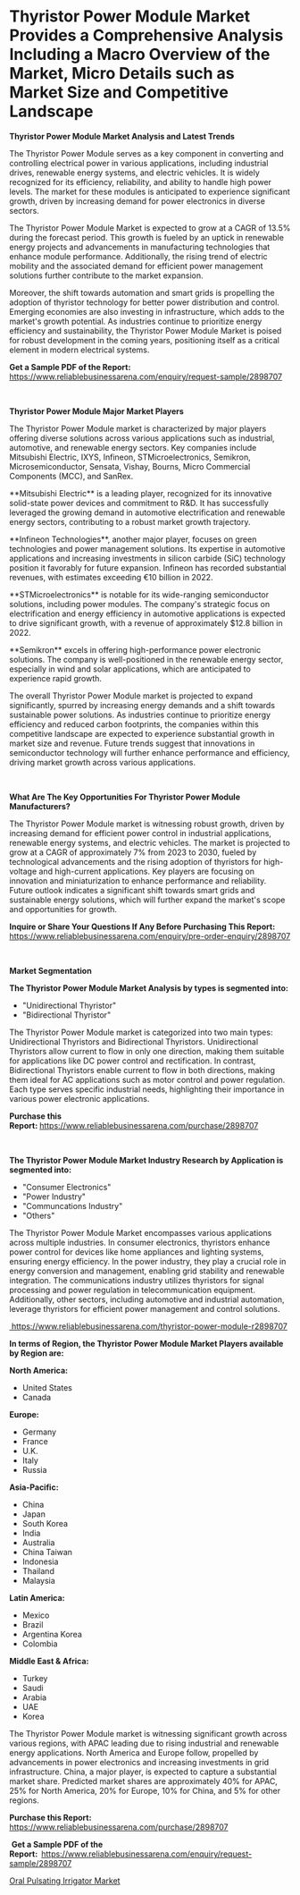 <p><h1>Thyristor Power Module Market Provides a Comprehensive Analysis Including a Macro Overview of the Market, Micro Details such as Market Size and Competitive Landscape</h1></p><p><strong>Thyristor Power Module Market Analysis and Latest Trends</strong></p>
<p><p>The Thyristor Power Module serves as a key component in converting and controlling electrical power in various applications, including industrial drives, renewable energy systems, and electric vehicles. It is widely recognized for its efficiency, reliability, and ability to handle high power levels. The market for these modules is anticipated to experience significant growth, driven by increasing demand for power electronics in diverse sectors.</p><p>The Thyristor Power Module Market is expected to grow at a CAGR of 13.5% during the forecast period. This growth is fueled by an uptick in renewable energy projects and advancements in manufacturing technologies that enhance module performance. Additionally, the rising trend of electric mobility and the associated demand for efficient power management solutions further contribute to the market expansion.</p><p>Moreover, the shift towards automation and smart grids is propelling the adoption of thyristor technology for better power distribution and control. Emerging economies are also investing in infrastructure, which adds to the market's growth potential. As industries continue to prioritize energy efficiency and sustainability, the Thyristor Power Module Market is poised for robust development in the coming years, positioning itself as a critical element in modern electrical systems.</p></p>
<p><strong>Get a Sample PDF of the Report:&nbsp;</strong> <a href="https://www.reliablebusinessarena.com/enquiry/request-sample/2898707?utm_campaign=2137&utm_medium=2&utm_source=Github&utm_content=ia&utm_term=15032025&utm_id=thyristor-power-module">https://www.reliablebusinessarena.com/enquiry/request-sample/2898707</a></p>
<p>&nbsp;</p>
<p><strong>Thyristor Power Module Major Market Players</strong></p>
<p><p>The Thyristor Power Module market is characterized by major players offering diverse solutions across various applications such as industrial, automotive, and renewable energy sectors. Key companies include Mitsubishi Electric, IXYS, Infineon, STMicroelectronics, Semikron, Microsemiconductor, Sensata, Vishay, Bourns, Micro Commercial Components (MCC), and SanRex.</p><p>**Mitsubishi Electric** is a leading player, recognized for its innovative solid-state power devices and commitment to R&D. It has successfully leveraged the growing demand in automotive electrification and renewable energy sectors, contributing to a robust market growth trajectory.</p><p>**Infineon Technologies**, another major player, focuses on green technologies and power management solutions. Its expertise in automotive applications and increasing investments in silicon carbide (SiC) technology position it favorably for future expansion. Infineon has recorded substantial revenues, with estimates exceeding €10 billion in 2022.</p><p>**STMicroelectronics** is notable for its wide-ranging semiconductor solutions, including power modules. The company's strategic focus on electrification and energy efficiency in automotive applications is expected to drive significant growth, with a revenue of approximately $12.8 billion in 2022.</p><p>**Semikron** excels in offering high-performance power electronic solutions. The company is well-positioned in the renewable energy sector, especially in wind and solar applications, which are anticipated to experience rapid growth.</p><p>The overall Thyristor Power Module market is projected to expand significantly, spurred by increasing energy demands and a shift towards sustainable power solutions. As industries continue to prioritize energy efficiency and reduced carbon footprints, the companies within this competitive landscape are expected to experience substantial growth in market size and revenue. Future trends suggest that innovations in semiconductor technology will further enhance performance and efficiency, driving market growth across various applications.</p></p>
<p>&nbsp;</p>
<p><strong>What Are The Key Opportunities For Thyristor Power Module Manufacturers?</strong></p>
<p><p>The Thyristor Power Module market is witnessing robust growth, driven by increasing demand for efficient power control in industrial applications, renewable energy systems, and electric vehicles. The market is projected to grow at a CAGR of approximately 7% from 2023 to 2030, fueled by technological advancements and the rising adoption of thyristors for high-voltage and high-current applications. Key players are focusing on innovation and miniaturization to enhance performance and reliability. Future outlook indicates a significant shift towards smart grids and sustainable energy solutions, which will further expand the market's scope and opportunities for growth.</p></p>
<p><strong>Inquire or Share Your Questions If Any Before Purchasing This Report:</strong> <a href="https://www.reliablebusinessarena.com/enquiry/pre-order-enquiry/2898707?utm_campaign=2137&utm_medium=2&utm_source=Github&utm_content=ia&utm_term=15032025&utm_id=thyristor-power-module">https://www.reliablebusinessarena.com/enquiry/pre-order-enquiry/2898707</a></p>
<p>&nbsp;</p>
<p><strong>Market Segmentation</strong></p>
<p><strong>The Thyristor Power Module Market Analysis by types is segmented into:</strong></p>
<p><ul><li>"Unidirectional Thyristor"</li><li>"Bidirectional Thyristor"</li></ul></p>
<p><p>The Thyristor Power Module market is categorized into two main types: Unidirectional Thyristors and Bidirectional Thyristors. Unidirectional Thyristors allow current to flow in only one direction, making them suitable for applications like DC power control and rectification. In contrast, Bidirectional Thyristors enable current to flow in both directions, making them ideal for AC applications such as motor control and power regulation. Each type serves specific industrial needs, highlighting their importance in various power electronic applications.</p></p>
<p><strong>Purchase this Report:&nbsp;</strong><a href="https://www.reliablebusinessarena.com/purchase/2898707?utm_campaign=2137&utm_medium=2&utm_source=Github&utm_content=ia&utm_term=15032025&utm_id=thyristor-power-module">https://www.reliablebusinessarena.com/purchase/2898707</a></p>
<p>&nbsp;</p>
<p><strong>The Thyristor Power Module Market Industry Research by Application is segmented into:</strong></p>
<p><ul><li>"Consumer Electronics"</li><li>"Power Industry"</li><li>"Communcations Industry"</li><li>"Others"</li></ul></p>
<p><p>The Thyristor Power Module Market encompasses various applications across multiple industries. In consumer electronics, thyristors enhance power control for devices like home appliances and lighting systems, ensuring energy efficiency. In the power industry, they play a crucial role in energy conversion and management, enabling grid stability and renewable integration. The communications industry utilizes thyristors for signal processing and power regulation in telecommunication equipment. Additionally, other sectors, including automotive and industrial automation, leverage thyristors for efficient power management and control solutions.</p></p>
<p><a href="https://www.reliablebusinessarena.com/thyristor-power-module-r2898707?utm_campaign=2137&utm_medium=2&utm_source=Github&utm_content=ia&utm_term=15032025&utm_id=thyristor-power-module">&nbsp;https://www.reliablebusinessarena.com/thyristor-power-module-r2898707</a></p>
<p><strong>In terms of Region, the Thyristor Power Module Market Players available by Region are:</strong></p>
<p>
    <p> <strong> North America: </strong>
        <ul>
            <li>United States</li>
            <li>Canada</li>
        </ul>
        </p> 
    <p> <strong> Europe: </strong>
        <ul>
            <li>Germany</li>
            <li>France</li>
            <li>U.K.</li>
            <li>Italy</li>
            <li>Russia</li>
        </ul>
        </p> 
    <p> <strong> Asia-Pacific: </strong>
        <ul>
            <li>China</li>
            <li>Japan</li>
            <li>South Korea</li>
            <li>India</li>
            <li>Australia</li>
            <li>China Taiwan</li>
            <li>Indonesia</li>
            <li>Thailand</li>
            <li>Malaysia</li>
        </ul>
        </p> 
    <p> <strong> Latin America: </strong>
        <ul>
            <li>Mexico</li>
            <li>Brazil</li>
            <li>Argentina Korea</li>
            <li>Colombia</li>
        </ul>
        </p> 
    <p> <strong> Middle East & Africa: </strong>
        <ul>
            <li>Turkey</li>
            <li>Saudi</li>
            <li>Arabia</li>
            <li>UAE</li>
            <li>Korea</li>
        </ul>
    </p>
    </p>
<p><p>The Thyristor Power Module market is witnessing significant growth across various regions, with APAC leading due to rising industrial and renewable energy applications. North America and Europe follow, propelled by advancements in power electronics and increasing investments in grid infrastructure. China, a major player, is expected to capture a substantial market share. Predicted market shares are approximately 40% for APAC, 25% for North America, 20% for Europe, 10% for China, and 5% for other regions.</p></p>
<p><strong>Purchase this Report: </strong><a href="https://www.reliablebusinessarena.com/purchase/2898707?utm_campaign=2137&utm_medium=2&utm_source=Github&utm_content=ia&utm_term=15032025&utm_id=thyristor-power-module">https://www.reliablebusinessarena.com/purchase/2898707</a></p>
<p>&nbsp;<strong>Get a Sample PDF of the Report:&nbsp;&nbsp;</strong><a href="https://www.reliablebusinessarena.com/enquiry/request-sample/2898707?utm_campaign=2137&utm_medium=2&utm_source=Github&utm_content=ia&utm_term=15032025&utm_id=thyristor-power-module">https://www.reliablebusinessarena.com/enquiry/request-sample/2898707</a></p>
<p><strong></strong></p>
<p><p><a href="https://github.com/tamvrosiya/Market-Research-Report-List-6/blob/main/oral-pulsating-irrigator-market.md?utm_campaign=2137&utm_medium=2&utm_source=Github&utm_content=ia&utm_term=15032025&utm_id=thyristor-power-module">Oral Pulsating Irrigator Market</a></p></p>